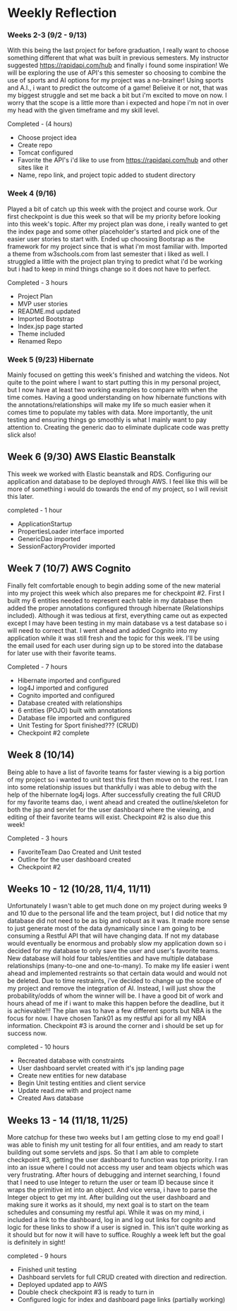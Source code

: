 # Weekly Reflection

### Weeks 2-3 (9/2 - 9/13)
With this being the last project for before graduation, I really want to choose something different that what was 
built in previous semesters. My instructor suggested https://rapidapi.com/hub and finally i found some inspiration! We 
will be exploring the use of API's this semester so choosing to combine the use of sports and AI options for my project
was a no-brainer! Using sports and A.I., i want to predict the outcome of a game!  Belieive it or not, that was my 
biggest struggle and set me back a bit but i'm excited to move on now. I worry that the scope is a little more than
i expected and hope i'm not in over my head with the given timeframe and my skill level.

Completed - (4 hours)
 * Choose project idea
 * Create repo
 * Tomcat configured
 * Favorite the API's i'd like to use from https://rapidapi.com/hub and other sites like it
 * Name, repo link, and project topic added to student directory

### Week 4 (9/16)
Played a bit of catch up this week with the project and course work. Our first checkpoint is due this week so 
that will be my priority before looking into this week's topic. After my project plan was done, i really wanted to get
the index page and some other placeholder's started and pick one of the easier user stories to start with. Ended up 
choosing Bootsrap as the framework for my project since that is what i'm most familiar with. Imported a theme from
w3schools.com from last semester that i liked as well. I struggled a little with the project plan trying to predict
what i'd be working but i had to keep in mind things change so it does not have to perfect.

Completed - 3 hours
 * Project Plan 
 * MVP user stories
 * README.md updated
 * Imported Bootstrap
 * Index.jsp page started
 * Theme included 
 * Renamed Repo

### Week 5 (9/23) Hibernate
Mainly focused on getting this week's finished and watching the videos. Not quite to the point where I want to start
putting this in my personal project, but I now have at least two working examples to compare with when the time comes. 
Having a good understanding on how hibernate functions with the annotations/relationships will make my life so much 
easier when it comes time to populate my tables with data. More importantly, the unit testing and ensuring things go 
smoothly is what I mainly want to pay attention to. Creating the generic dao to eliminate duplicate code was pretty 
slick also!

## Week 6 (9/30) AWS Elastic Beanstalk
This week we worked with Elastic beanstalk and RDS. Configuring our application and database to be deployed through
AWS. I feel like this will be more of something i would do towards the end of my project, so I will revisit this later.

completed - 1 hour
* ApplicationStartup
* PropertiesLoader interface imported
* GenericDao imported
* SessionFactoryProvider imported

## Week 7 (10/7) AWS Cognito
Finally felt comfortable enough to begin adding some of the new material into my project this week which also prepares
me for checkpoint #2. First I built my 6 entities needed to represent each table in my database then added the proper 
annotations configured through hibernate (Relationships included). Although it was tedious at first, everything came
out as expected except I may have been testing in my main database vs a test database so i will need to correct that.
I went ahead and added Cognito into my application while it was still fresh and the topic for this week. I'll be using 
the email used for each user during sign up to be stored into the database for later use with their favorite teams.

Completed - 7 hours
* Hibernate imported and configured
* log4J imported and configured
* Cognito imported and configured
* Database created with relationships
* 6 entities (POJO) built with annotations
* Database file imported and configured
* Unit Testing for Sport finished??? (CRUD)
* Checkpoint #2 complete

## Week 8 (10/14)
Being able to have a list of favorite teams for faster viewing is a big portion of my project so i wanted to unit test
this first then move on to the rest. I ran into some relationship issues but thankfully i was able to debug with the
help of the hibernate log4j logs. After successfully creating the full CRUD for my favorite teams dao, i went ahead and created the outline/skeleton for both the jsp and servlet for the user dashboard where the viewing, and editing of 
their favorite teams will exist. Checkpoint #2 is also due this week!

Completed - 3 hours
* FavoriteTeam Dao Created and Unit tested
* Outline for the user dashboard created
* Checkpoint #2

## Weeks 10 - 12 (10/28, 11/4, 11/11)
Unfortunately I wasn't able to get much done on my project during weeks 9 and 10 due to the personal life and the team
project, but I did notice that my database did not need to be as big and robust as it was. It made more sense to just 
generate most of the data dynamically since I am going to be consuming a Restful API that will have changing data. If
not my database would eventually be enormous and probably slow my application down so i decided for my database to only
save the user and user's favorite teams. New database will hold four tables/entities and have multiple database 
relationships (many-to-one and one-to-many). To make my life easier i went ahead and implemented restraints so that 
certain data would and would not be deleted. Due to time restraints, i've decided to change up the scope of my project
and remove the integration of AI. Instead, I will just show the probability/odds of whom the winner will be. I have
a good bit of work and hours ahead of me if i want to make this happen before the deadline, but it is achievable!!! The
plan was to have a few different sports but NBA is the focus for now. I have chosen Tank01 as my restful api for all my
NBA information. Checkpoint #3 is around the corner and i should be set up for success now.


completed - 10 hours
- Recreated database with constraints
- User dashboard servlet created with it's jsp landing page
- Create new entities for new database
- Begin Unit testing entities and client service
- Update read.me with and project name
- Created Aws database

## Weeks 13 - 14 (11/18, 11/25)
More catchup for these two weeks but I am getting close to my end goal! I was able to finish my unit testing for all 
four entities, and am ready to start building out some servlets and jsps. So that I am able to complete checkpoint #3,
getting the user dashboard to function was top priority. I ran into an issue where I could not access my user and team
objects which was very frustrating. After hours of debugging and internet searching, I found that I need to use Integer 
to return the user or team ID because since it wraps the primitive int into an object. And vice versa, i have to parse
the Integer object to get my int. After building out the user dashboard and making sure it works as it should, my next
goal is to start on the team schedules and consuming my restful api. While it was on my mind, i included a link to the 
dashboard, log in and log out links for cognito and logic for these links to show if a user is signed in. This isn't 
quite working as it should but for now it will have to suffice. Roughly a week left but the goal is definitely in sight!

completed - 9 hours
- Finished unit testing
- Dashboard servlets for full CRUD created with direction and redirection.
- Deployed updated app to AWS
- Double check checkpoint #3 is ready to turn in
- Configured logic for index and dashboard page links (partially working)


